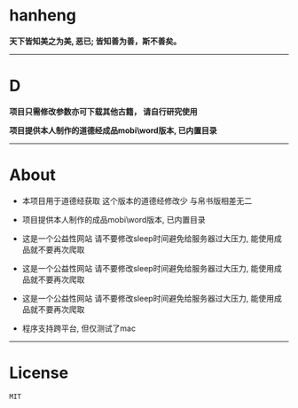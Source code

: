 # hanheng 

**天下皆知美之为美, 恶已; 皆知善为善，斯不善矣。**

---

# D 

**项目只需修改参数亦可下载其他古籍， 请自行研究使用**

**项目提供本人制作的道德经成品mobi\word版本, 已内置目录**

---

# About

- 本项目用于道德经获取 这个版本的道德经修改少 与帛书版相差无二

- 项目提供本人制作的成品mobi\word版本, 已内置目录

- 这是一个公益性网站 请不要修改sleep时间避免给服务器过大压力, 能使用成品就不要再次爬取
- 这是一个公益性网站 请不要修改sleep时间避免给服务器过大压力, 能使用成品就不要再次爬取
- 这是一个公益性网站 请不要修改sleep时间避免给服务器过大压力, 能使用成品就不要再次爬取

- 程序支持跨平台, 但仅测试了mac

---

# License

``MIT``
